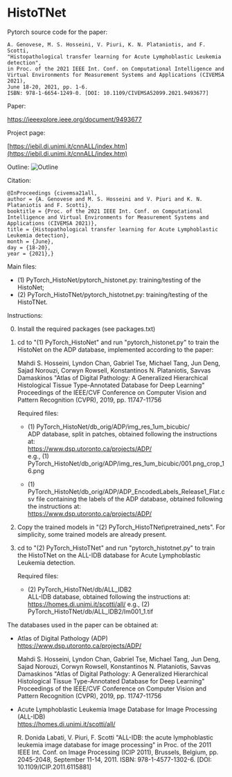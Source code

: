 # HistoTNet

Pytorch source code for the paper:

	A. Genovese, M. S. Hosseini, V. Piuri, K. N. Plataniotis, and F. Scotti, 
	"Histopathological transfer learning for Acute Lymphoblastic Leukemia detection", 
	in Proc. of the 2021 IEEE Int. Conf. on Computational Intelligence and Virtual Environments for Measurement Systems and Applications (CIVEMSA 2021), 
	June 18-20, 2021, pp. 1-6. 
	ISBN: 978-1-6654-1249-0. [DOI: 10.1109/CIVEMSA52099.2021.9493677]
	
Paper:

https://ieeexplore.ieee.org/document/9493677
	
Project page:

[https://iebil.di.unimi.it/cnnALL/index.htm](https://iebil.di.unimi.it/cnnALL/index.htm)
    
Outline:
![Outline](https://iebil.di.unimi.it/cnnALL/imgs/outline_civemsa21all.jpg "Outline")

Citation:

	@InProceedings {civemsa21all,
    author = {A. Genovese and M. S. Hosseini and V. Piuri and K. N. Plataniotis and F. Scotti},
    booktitle = {Proc. of the 2021 IEEE Int. Conf. on Computational Intelligence and Virtual Environments for Measurement Systems and Applications (CIVEMSA 2021)},
    title = {Histopathological transfer learning for Acute Lymphoblastic Leukemia detection},
    month = {June},
    day = {18-20},
    year = {2021},}

Main files:

- (1) PyTorch_HistoNet/pytorch_histonet.py: training/testing of the HistoNet;
- (2) PyTorch_HistoTNet/pytorch_histotnet.py: training/testing of the HistoTNet.

Instructions:

0) Install the required packages (see packages.txt)

1) cd to "(1) PyTorch_HistoNet" and run "pytorch_histonet.py" to train the HistoNet on the ADP database, implemented according to the paper:

    Mahdi S. Hosseini, Lyndon Chan, Gabriel Tse, Michael Tang, Jun Deng, Sajad Norouzi, Corwyn Rowsell, Konstantinos N. Plataniotis, Savvas Damaskinos
    "Atlas of Digital Pathology: A Generalized Hierarchical Histological Tissue Type-Annotated Database for Deep Learning"
    Proceedings of the IEEE/CVF Conference on Computer Vision and Pattern Recognition (CVPR), 2019, pp. 11747-11756
    
    Required files:
    
    - (1) PyTorch_HistoNet/db_orig/ADP/img_res_1um_bicubic/ <br/>
    ADP database, split in patches, obtained following the instructions at: <br/>
    https://www.dsp.utoronto.ca/projects/ADP/ <br/>
    e.g., (1) PyTorch_HistoNet/db_orig/ADP/img_res_1um_bicubic/001.png_crop_16.png
    
    - (1) PyTorch_HistoNet/db_orig/ADP/ADP_EncodedLabels_Release1_Flat.csv
    file containing the labels of the ADP database, obtained following the instructions at: <br/>
    https://www.dsp.utoronto.ca/projects/ADP/ <br/>
    
2) Copy the trained models in "(2) PyTorch_HistoTNet\pretrained_nets".
For simplicity, some trained models are already present.
    
3) cd to "(2) PyTorch_HistoTNet" and run "pytorch_histotnet.py" to train the HistoTNet on the ALL-IDB database for Acute Lymphoblastic Leukemia detection.
    
    Required files:
    
    - (2) PyTorch_HistoTNet/db/ALL_IDB2 <br/>
    ALL-IDB database, obtained following the instructions at:
    https://homes.di.unimi.it/scotti/all/
    e.g., (2) PyTorch_HistoTNet/db/ALL_IDB2/Im001_1.tif
    
The databases used in the paper can be obtained at:

- Atlas of Digital Pathology (ADP)<br/>
https://www.dsp.utoronto.ca/projects/ADP/

    Mahdi S. Hosseini, Lyndon Chan, Gabriel Tse, Michael Tang, Jun Deng, Sajad Norouzi, Corwyn Rowsell, Konstantinos N. Plataniotis, Savvas Damaskinos
    "Atlas of Digital Pathology: A Generalized Hierarchical Histological Tissue Type-Annotated Database for Deep Learning"
    Proceedings of the IEEE/CVF Conference on Computer Vision and Pattern Recognition (CVPR), 2019, pp. 11747-11756

- Acute Lymphoblastic Leukemia Image Database for Image Processing (ALL-IDB) <br/>
https://homes.di.unimi.it/scotti/all/

    R. Donida Labati, V. Piuri, F. Scotti
    "ALL-IDB: the acute lymphoblastic leukemia image database for image processing"
    in Proc. of the 2011 IEEE Int. Conf. on Image Processing (ICIP 2011), 
    Brussels, Belgium, pp. 2045-2048, September 11-14, 2011. 
    ISBN: 978-1-4577-1302-6. [DOI: 10.1109/ICIP.2011.6115881]
    
